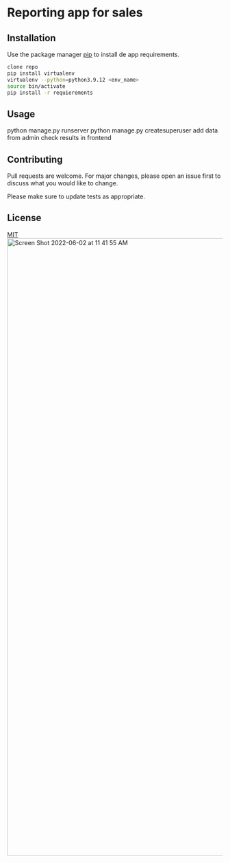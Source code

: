 # Reporting app for sales

## Installation

Use the package manager [pip](https://pip.pypa.io/en/stable/) to install de app requirements.

```bash
clone repo
pip install virtualenv
virtualenv --python=python3.9.12 <env_name>
source bin/activate
pip install -r requierements
```

## Usage


python manage.py runserver
python manage.py createsuperuser 
add data from admin
check results in frontend

## Contributing
Pull requests are welcome. For major changes, please open an issue first to discuss what you would like to change.

Please make sure to update tests as appropriate.

## License
[MIT](https://choosealicense.com/licenses/mit/)
<img width="1439" alt="Screen Shot 2022-06-02 at 11 41 55 AM" src="https://user-images.githubusercontent.com/59481639/171655529-0815b340-c27c-4e4b-867b-e2ac6f4dadf2.png">
